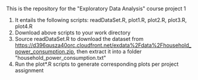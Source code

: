
This is the repository for the "Exploratory Data Analysis" course project 1

1. It entails the following scripts: readDataSet.R, plot1.R, plot2.R, plot3.R, plot4.R
2. Download above scripts to your work directory
3. Source readDataSet.R to download the dataset from https://d396qusza40orc.cloudfront.net/exdata%2Fdata%2Fhousehold_power_consumption.zip, then extract it into a folder "household_power_consumption.txt"
4. Run the plot*.R scripts to generate corresponding plots per project assignment

